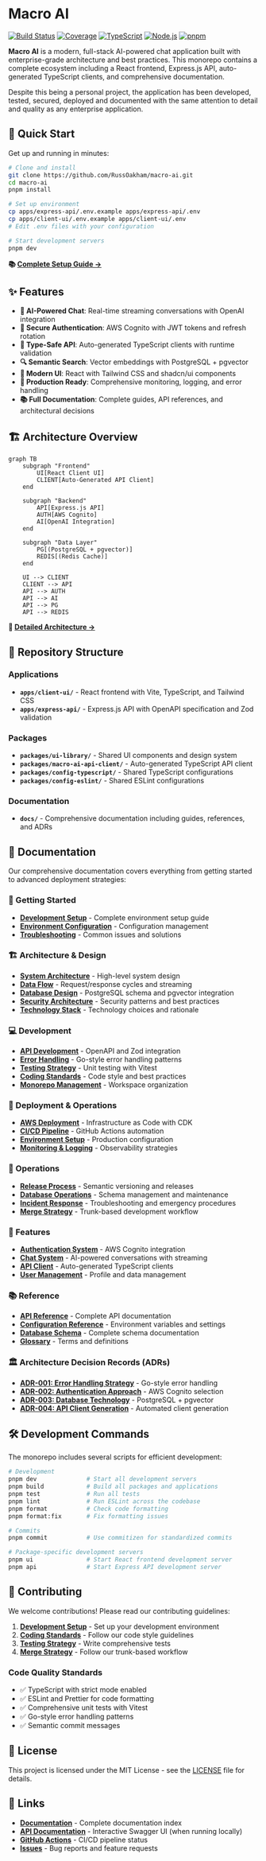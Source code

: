 # Macro AI

[![Build Status](https://github.com/RussOakham/macro-ai/workflows/Hygiene%20Checks/badge.svg)](https://github.com/RussOakham/macro-ai/actions/workflows/hygiene-checks.yml)
[![Coverage](https://img.shields.io/endpoint?url=https://gist.githubusercontent.com/RussOakham/COVERAGE_GIST_ID/raw/macro-ai-coverage.json)](https://github.com/RussOakham/macro-ai/actions/workflows/hygiene-checks.yml)
[![TypeScript](https://img.shields.io/badge/TypeScript-5.0+-blue.svg)](https://www.typescriptlang.org/)
[![Node.js](https://img.shields.io/badge/Node.js-20+-green.svg)](https://nodejs.org/)
[![pnpm](https://img.shields.io/badge/pnpm-8+-orange.svg)](https://pnpm.io/)

**Macro AI** is a modern, full-stack AI-powered chat application built with enterprise-grade architecture and
best practices. This monorepo contains a complete ecosystem including a React frontend, Express.js API,
auto-generated TypeScript clients, and comprehensive documentation.

Despite this being a personal project, the application has been developed, tested, secured, deployed and documented
with the same attention to detail and quality as any enterprise application.

## 🚀 Quick Start

Get up and running in minutes:

```bash
# Clone and install
git clone https://github.com/RussOakham/macro-ai.git
cd macro-ai
pnpm install

# Set up environment
cp apps/express-api/.env.example apps/express-api/.env
cp apps/client-ui/.env.example apps/client-ui/.env
# Edit .env files with your configuration

# Start development servers
pnpm dev
```

**📚 [Complete Setup Guide →](./docs/getting-started/development-setup.md)**

## ✨ Features

- **🤖 AI-Powered Chat**: Real-time streaming conversations with OpenAI integration
- **🔐 Secure Authentication**: AWS Cognito with JWT tokens and refresh rotation
- **🎯 Type-Safe API**: Auto-generated TypeScript clients with runtime validation
- **🔍 Semantic Search**: Vector embeddings with PostgreSQL + pgvector
- **📱 Modern UI**: React with Tailwind CSS and shadcn/ui components
- **🚀 Production Ready**: Comprehensive monitoring, logging, and error handling
- **📚 Full Documentation**: Complete guides, API references, and architectural decisions

## 🏗️ Architecture Overview

```mermaid
graph TB
    subgraph "Frontend"
        UI[React Client UI]
        CLIENT[Auto-Generated API Client]
    end

    subgraph "Backend"
        API[Express.js API]
        AUTH[AWS Cognito]
        AI[OpenAI Integration]
    end

    subgraph "Data Layer"
        PG[(PostgreSQL + pgvector)]
        REDIS[(Redis Cache)]
    end

    UI --> CLIENT
    CLIENT --> API
    API --> AUTH
    API --> AI
    API --> PG
    API --> REDIS
```

**📖 [Detailed Architecture →](./docs/architecture/system-architecture.md)**

## 📁 Repository Structure

### Applications

- **`apps/client-ui/`** - React frontend with Vite, TypeScript, and Tailwind CSS
- **`apps/express-api/`** - Express.js API with OpenAPI specification and Zod validation

### Packages

- **`packages/ui-library/`** - Shared UI components and design system
- **`packages/macro-ai-api-client/`** - Auto-generated TypeScript API client
- **`packages/config-typescript/`** - Shared TypeScript configurations
- **`packages/config-eslint/`** - Shared ESLint configurations

### Documentation

- **`docs/`** - Comprehensive documentation including guides, references, and ADRs

## 📖 Documentation

Our comprehensive documentation covers everything from getting started to advanced deployment strategies:

### 🚀 Getting Started

- **[Development Setup](./docs/getting-started/development-setup.md)** - Complete environment setup guide
- **[Environment Configuration](./docs/getting-started/environment-configuration.md)** - Configuration management
- **[Troubleshooting](./docs/getting-started/troubleshooting.md)** - Common issues and solutions

### 🏗️ Architecture & Design

- **[System Architecture](./docs/architecture/system-architecture.md)** - High-level system design
- **[Data Flow](./docs/architecture/data-flow.md)** - Request/response cycles and streaming
- **[Database Design](./docs/architecture/database-design.md)** - PostgreSQL schema and pgvector integration
- **[Security Architecture](./docs/architecture/security-architecture.md)** - Security patterns and best practices
- **[Technology Stack](./docs/architecture/technology-stack.md)** - Technology choices and rationale

### 💻 Development

- **[API Development](./docs/development/api-development.md)** - OpenAPI and Zod integration
- **[Error Handling](./docs/development/error-handling.md)** - Go-style error handling patterns
- **[Testing Strategy](./docs/development/testing-strategy.md)** - Unit testing with Vitest
- **[Coding Standards](./docs/development/coding-standards.md)** - Code style and best practices
- **[Monorepo Management](./docs/development/monorepo-management.md)** - Workspace organization

### 🚀 Deployment & Operations

- **[AWS Deployment](./docs/deployment/aws-deployment.md)** - Infrastructure as Code with CDK
- **[CI/CD Pipeline](./docs/deployment/ci-cd-pipeline.md)** - GitHub Actions automation
- **[Environment Setup](./docs/deployment/environment-setup.md)** - Production configuration
- **[Monitoring & Logging](./docs/deployment/monitoring-logging.md)** - Observability strategies

### 🔧 Operations

- **[Release Process](./docs/operations/release-process.md)** - Semantic versioning and releases
- **[Database Operations](./docs/operations/database-operations.md)** - Schema management and maintenance
- **[Incident Response](./docs/operations/incident-response.md)** - Troubleshooting and emergency procedures
- **[Merge Strategy](./docs/operations/merge-strategy.md)** - Trunk-based development workflow

### 🎯 Features

- **[Authentication System](./docs/features/authentication/README.md)** - AWS Cognito integration
- **[Chat System](./docs/features/chat-system/README.md)** - AI-powered conversations with streaming
- **[API Client](./docs/features/api-client/README.md)** - Auto-generated TypeScript clients
- **[User Management](./docs/features/user-management/README.md)** - Profile and data management

### 📚 Reference

- **[API Reference](./docs/reference/api-reference.md)** - Complete API documentation
- **[Configuration Reference](./docs/reference/configuration-reference.md)** - Environment variables and settings
- **[Database Schema](./docs/reference/database-schema.md)** - Complete schema documentation
- **[Glossary](./docs/reference/glossary.md)** - Terms and definitions

### 🏛️ Architecture Decision Records (ADRs)

- **[ADR-001: Error Handling Strategy](./docs/adr/001-error-handling-strategy.md)** - Go-style error handling
- **[ADR-002: Authentication Approach](./docs/adr/002-authentication-approach.md)** - AWS Cognito selection
- **[ADR-003: Database Technology](./docs/adr/003-database-technology.md)** - PostgreSQL + pgvector
- **[ADR-004: API Client Generation](./docs/adr/004-api-client-generation.md)** - Automated client generation

## 🛠️ Development Commands

The monorepo includes several scripts for efficient development:

```bash
# Development
pnpm dev              # Start all development servers
pnpm build            # Build all packages and applications
pnpm test             # Run all tests
pnpm lint             # Run ESLint across the codebase
pnpm format           # Check code formatting
pnpm format:fix       # Fix formatting issues

# Commits
pnpm commit           # Use commitizen for standardized commits

# Package-specific development servers
pnpm ui               # Start React frontend development server
pnpm api              # Start Express API development server
```

## 🤝 Contributing

We welcome contributions! Please read our contributing guidelines:

1. **[Development Setup](./docs/getting-started/development-setup.md)** - Set up your development environment
2. **[Coding Standards](./docs/development/coding-standards.md)** - Follow our code style guidelines
3. **[Testing Strategy](./docs/development/testing-strategy.md)** - Write comprehensive tests
4. **[Merge Strategy](./docs/operations/merge-strategy.md)** - Follow our trunk-based workflow

### Code Quality Standards

- ✅ TypeScript with strict mode enabled
- ✅ ESLint and Prettier for code formatting
- ✅ Comprehensive unit tests with Vitest
- ✅ Go-style error handling patterns
- ✅ Semantic commit messages

## 📄 License

This project is licensed under the MIT License - see the [LICENSE](LICENSE) file for details.

## 🔗 Links

- **[Documentation](./docs/README.md)** - Complete documentation index
- **[API Documentation](http://localhost:3030/api-docs)** - Interactive Swagger UI (when running locally)
- **[GitHub Actions](https://github.com/RussOakham/macro-ai/actions)** - CI/CD pipeline status
- **[Issues](https://github.com/RussOakham/macro-ai/issues)** - Bug reports and feature requests
